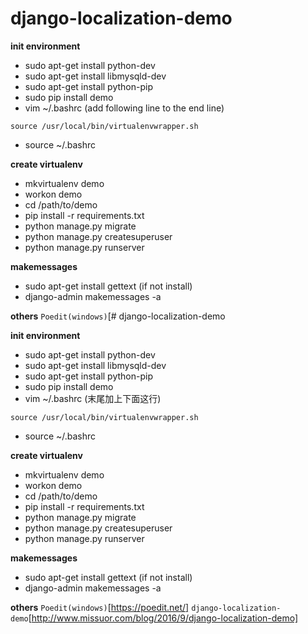 # django-localization-demo

**init environment**
+ sudo apt-get install python-dev
+ sudo apt-get install libmysqld-dev
+ sudo apt-get install python-pip
+ sudo pip install demo
+ vim ~/.bashrc (add following line to the end line)

`source /usr/local/bin/virtualenvwrapper.sh`
+ source ~/.bashrc

**create virtualenv**
+ mkvirtualenv demo
+ workon demo
+ cd /path/to/demo
+ pip install -r requirements.txt
+ python manage.py migrate
+ python manage.py createsuperuser
+ python manage.py runserver


**makemessages**
+ sudo apt-get install gettext (if not install)
+ django-admin makemessages -a

**others**
`Poedit(windows)`[# django-localization-demo

**init environment**
+ sudo apt-get install python-dev
+ sudo apt-get install libmysqld-dev
+ sudo apt-get install python-pip
+ sudo pip install demo
+ vim ~/.bashrc (末尾加上下面这行)

`source /usr/local/bin/virtualenvwrapper.sh`
+ source ~/.bashrc

**create virtualenv**
+ mkvirtualenv demo
+ workon demo
+ cd /path/to/demo
+ pip install -r requirements.txt
+ python manage.py migrate
+ python manage.py createsuperuser
+ python manage.py runserver


**makemessages**
+ sudo apt-get install gettext (if not install)
+ django-admin makemessages -a

**others**
`Poedit(windows)`[https://poedit.net/]
`django-localization-demo`[http://www.missuor.com/blog/2016/9/django-localization-demo]

